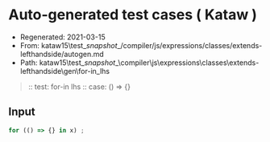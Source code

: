 # Auto-generated test cases ( Kataw )
- Regenerated: 2021-03-15
- From: kataw15\test\__snapshot__/compiler/js/expressions/classes/extends-lefthandside/autogen.md
- Path: kataw15\test\__snapshot__\compiler\js\expressions\classes\extends-lefthandside\gen\for-in_lhs
> :: test: for-in lhs
> :: case: () => {}
## Input

`````js
for (() => {} in x) ;
`````
